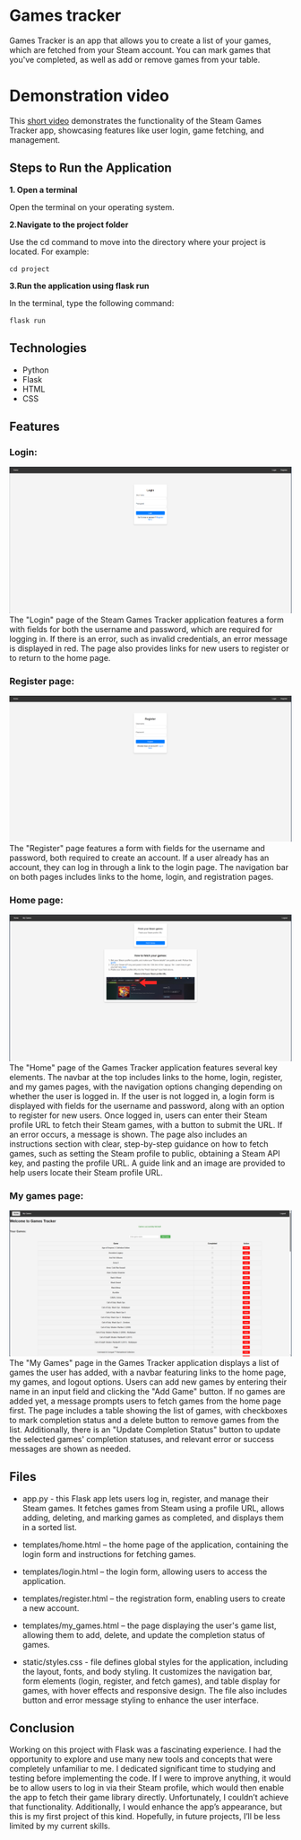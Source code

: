 # Games tracker
Games Tracker is an app that allows you to create a list of your games, which are fetched from your Steam account. You can mark games that you've completed, as well as add or remove games from your table.

# Demonstration video
This [short video](https://www.youtube.com/watch?v=GwrM_HVMHec) demonstrates the functionality of the Steam Games Tracker app, showcasing features like user login, game fetching, and management.

## Steps to Run the Application
**1. Open a terminal**

Open the terminal on your operating system.

**2.Navigate to the project folder**

Use the cd command to move into the directory where your project is located. For example:
```
cd project
```
**3.Run the application using flask run**

In the terminal, type the following command:
```
flask run
```

## Technologies
* Python
* Flask
* HTML
* CSS

## Features
### Login:
![image](https://github.com/DonMateos/cs50-app/blob/main/login.PNG?raw=true)
The "Login" page of the Steam Games Tracker application features a form with fields for both the username and password, which are required for logging in. If there is an error, such as invalid credentials, an error message is displayed in red. The page also provides links for new users to register or to return to the home page.
### Register page:
![image](https://github.com/DonMateos/cs50-app/blob/main/register.PNG?raw=true)
The "Register" page features a form with fields for the username and password, both required to create an account. If a user already has an account, they can log in through a link to the login page. The navigation bar on both pages includes links to the home, login, and registration pages.
### Home page:
![image](https://github.com/DonMateos/cs50-app/blob/main/home.PNG?raw=true)
The "Home" page of the Games Tracker application features several key elements. The navbar at the top includes links to the home, login, register, and my games pages, with the navigation options changing depending on whether the user is logged in. If the user is not logged in, a login form is displayed with fields for the username and password, along with an option to register for new users. Once logged in, users can enter their Steam profile URL to fetch their Steam games, with a button to submit the URL. If an error occurs, a message is shown. The page also includes an instructions section with clear, step-by-step guidance on how to fetch games, such as setting the Steam profile to public, obtaining a Steam API key, and pasting the profile URL. A guide link and an image are provided to help users locate their Steam profile URL.
### My games page:
![image](https://github.com/DonMateos/cs50-app/blob/main/my%20games.PNG?raw=true)
The "My Games" page in the Games Tracker application displays a list of games the user has added, with a navbar featuring links to the home page, my games, and logout options. Users can add new games by entering their name in an input field and clicking the "Add Game" button. If no games are added yet, a message prompts users to fetch games from the home page first. The page includes a table showing the list of games, with checkboxes to mark completion status and a delete button to remove games from the list. Additionally, there is an "Update Completion Status" button to update the selected games' completion statuses, and relevant error or success messages are shown as needed.

## Files
* app.py - this Flask app lets users log in, register, and manage their Steam games. It fetches games from Steam using a profile URL, allows adding, deleting, and marking games as completed, and displays them in a sorted list.

* templates/home.html – the home page of the application, containing the login form and instructions for fetching games.
* templates/login.html – the login form, allowing users to access the application.
* templates/register.html – the registration form, enabling users to create a new account.
* templates/my_games.html – the page displaying the user's game list, allowing them to add, delete, and update the completion status of games.
* static/styles.css - file defines global styles for the application, including the layout, fonts, and body styling. It customizes the navigation bar, form elements (login, register, and fetch games), and table display for games, with hover effects and responsive design. The file also includes button and error message styling to enhance the user interface.

## Conclusion
Working on this project with Flask was a fascinating experience. I had the opportunity to explore and use many new tools and concepts that were completely unfamiliar to me. I dedicated significant time to studying and testing before implementing the code. If I were to improve anything, it would be to allow users to log in via their Steam profile, which would then enable the app to fetch their game library directly. Unfortunately, I couldn’t achieve that functionality. Additionally, I would enhance the app’s appearance, but this is my first project of this kind. Hopefully, in future projects, I’ll be less limited by my current skills.
